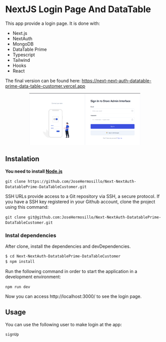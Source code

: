 # NextJS Login Page And DataTable

This app provide a login page. It is done with:

  - Next.js
  - NextAuth
  - MongoDB
  - DataTable Prime
  - Typescript
  - Tailwind 
  - Hooks
  - React

The final version can be found here: https://next-next-auth-datatable-prime-data-table-customer.vercel.app

<p align="center">
    <a target="_blank" href="https://next-next-auth-datatable-prime-data-table-customer.vercel.app">
      <img src="./public/images/app-login.PNG" width="70%"/>
    </a>
</p>

## Instalation

**You need to install [Node.js](https://nodejs.org/en/download/)**

```git clone https://github.com/JoseHermosillo/Next-NextAuth-DatatablePrime-DataTableCustomer.git```

SSH URLs provide access to a Git repository via SSH, a secure protocol. If you have a SSH key registered in your Github account, clone the project using this command:

```git clone git@github.com:JoseHermosillo/Next-NextAuth-DatatablePrime-DataTableCustomer.git```

### Instal dependencies

After clone, install the dependencies and devDependencies.

```sh
$ cd Next-NextAuth-DatatablePrime-DataTableCustomer
$ npm install
```

Run the following command in order to start the application in a development environment:

```npm run dev```

Now you can access http://localhost:3000/ to see the login page.

## Usage

You can use the following user to make login at the app:

```
signUp
```